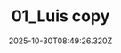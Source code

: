 ---
title: "01_Luis copy"
description: ""
image: "/uploads/photos/1761814166318-01_Luis_copy.webp"
thumbnail: "/uploads/photos/1761814166318-01_Luis_copy-thumb.webp"
width: 6000
height: 4000
featured: false
date: 2025-10-30T08:49:26.320Z
order: 0
---